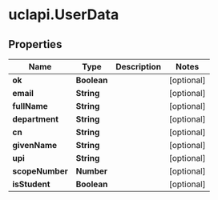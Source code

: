 # uclapi.UserData

## Properties

Name | Type | Description | Notes
------------ | ------------- | ------------- | -------------
**ok** | **Boolean** |  | [optional] 
**email** | **String** |  | [optional] 
**fullName** | **String** |  | [optional] 
**department** | **String** |  | [optional] 
**cn** | **String** |  | [optional] 
**givenName** | **String** |  | [optional] 
**upi** | **String** |  | [optional] 
**scopeNumber** | **Number** |  | [optional] 
**isStudent** | **Boolean** |  | [optional] 


